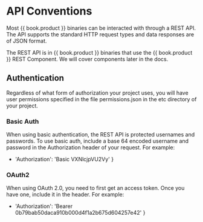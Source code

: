 # API Conventions #

Most {{ book.product }} binaries can be interacted with through a REST API. The API supports the standard HTTP request types and data responses are of JSON format.

The REST API is in {{ book.product }} binaries that use the {{ book.product }} REST Component. We will cover components later in the docs.

## Authentication ##

Regardless of what form of authorization your project uses, you will have user permissions specified in the file permissions.json in the etc directory of your project.

### Basic Auth ###

When using basic authentication, the REST API is protected usernames and passwords. To use basic auth, include a base 64 encoded username and password in the Authorization header of your request. For example:

- 'Authorization': 'Basic VXNlcjpVU2Vy' }


### OAuth2 ###

When using OAuth 2.0, you need to first get an access token. Once you have one, include it in the header. For example:

- 'Authorization': 'Bearer 0b79bab50daca910b000d4f1a2b675d604257e42' }
